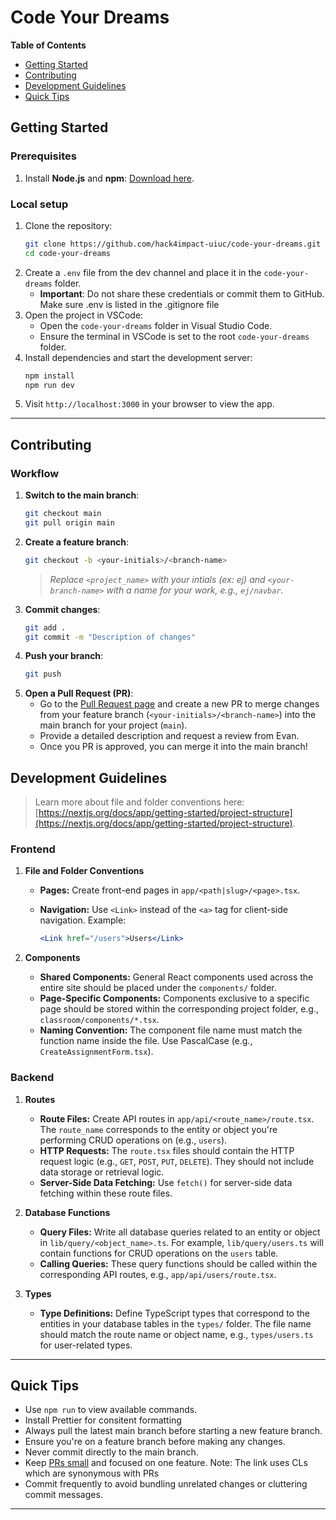 # Code Your Dreams

**Table of Contents**

- [Getting Started](#️-getting-started)
- [Contributing](#️-contributing)
- [Development Guidelines](#️-development-guidelines)
- [Quick Tips](#️-quick-tips)

## Getting Started

### Prerequisites

1. Install **Node.js** and **npm**: [Download here](https://nodejs.org/en/download).

### Local setup 

1. Clone the repository: 
   ```bash 
   git clone https://github.com/hack4impact-uiuc/code-your-dreams.git
   cd code-your-dreams
   ```
2. Create a `.env` file from the dev channel and place it in the `code-your-dreams` folder.
   - **Important**: Do not share these credentials or commit them to GitHub. Make sure .env is listed in the .gitignore file
3. Open the project in VSCode:
   - Open the `code-your-dreams` folder in Visual Studio Code.
   - Ensure the terminal in VSCode is set to the root `code-your-dreams` folder.
4. Install dependencies and start the development server:
   ```bash
   npm install
   npm run dev
   ```
5. Visit `http://localhost:3000` in your browser to view the app.

---

## Contributing

### Workflow

1. **Switch to the main branch**:
   ```bash
   git checkout main
   git pull origin main
   ```
2. **Create a feature branch**:
   ```bash
   git checkout -b <your-initials>/<branch-name>
   ```
   > _Replace `<project_name>` with your intials (ex: ej) and `<your-branch-name>` with a name for your work, e.g., `ej/navbar`._
3. **Commit changes**:
   ```bash
   git add .
   git commit -m "Description of changes"
   ```
4. **Push your branch**:
   ```bash
   git push
   ```
5. **Open a Pull Request (PR)**:
   - Go to the [Pull Request page](https://github.com/hack4impact-uiuc/code-your-dreams/compare) and create a new PR to merge changes from your feature branch (`<your-initials>/<branch-name>`) into the main branch for your project (`main`).
   - Provide a detailed description and request a review from Evan.
   - Once you PR is approved, you can merge it into the main branch!

## Development Guidelines

> Learn more about file and folder conventions here: [https://nextjs.org/docs/app/getting-started/project-structure](https://nextjs.org/docs/app/getting-started/project-structure).

### Frontend

1. **File and Folder Conventions**

   - **Pages:** Create front-end pages in `app/<path|slug>/<page>.tsx`.

   - **Navigation:** Use `<Link>` instead of the `<a>` tag for client-side navigation. Example:
     ```jsx
     <Link href="/users">Users</Link>
     ```

2. **Components**

   - **Shared Components:** General React components used across the entire site should be placed under the `components/` folder.
   - **Page-Specific Components:** Components exclusive to a specific page should be stored within the corresponding project folder, e.g., `classroom/components/*.tsx`.
   - **Naming Convention:** The component file name must match the function name inside the file. Use PascalCase (e.g., `CreateAssignmentForm.tsx`).

### Backend

1. **Routes**

   - **Route Files:** Create API routes in `app/api/<route_name>/route.tsx`. The `route_name` corresponds to the entity or object you're performing CRUD operations on (e.g., `users`).
   - **HTTP Requests:** The `route.tsx` files should contain the HTTP request logic (e.g., `GET`, `POST`, `PUT`, `DELETE`). They should not include data storage or retrieval logic.
   - **Server-Side Data Fetching:** Use `fetch()` for server-side data fetching within these route files.

2. **Database Functions**

   - **Query Files:** Write all database queries related to an entity or object in `lib/query/<object_name>.ts`. For example, `lib/query/users.ts` will contain functions for CRUD operations on the `users` table.
   - **Calling Queries:** These query functions should be called within the corresponding API routes, e.g., `app/api/users/route.tsx`.

3. **Types**
   - **Type Definitions:** Define TypeScript types that correspond to the entities in your database tables in the `types/` folder. The file name should match the route name or object name, e.g., `types/users.ts` for user-related types.

---

## Quick Tips

- Use `npm run` to view available commands.
- Install Prettier for consitent formatting
- Always pull the latest main branch before starting a new feature branch.
- Ensure you're on a feature branch before making any changes.
- Never commit directly to the main branch.
- Keep [PRs small](https://google.github.io/eng-practices/review/developer/small-cls.html) and focused on one feature. Note: The link uses CLs which are synonymous with PRs
- Commit frequently to avoid bundling unrelated changes or cluttering commit messages.

---

